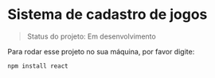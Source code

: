<h1>Sistema de cadastro de jogos</h1>

> Status do projeto: Em desenvolvimento

Para rodar esse projeto no sua máquina, por favor digite:
```
npm install react
```
